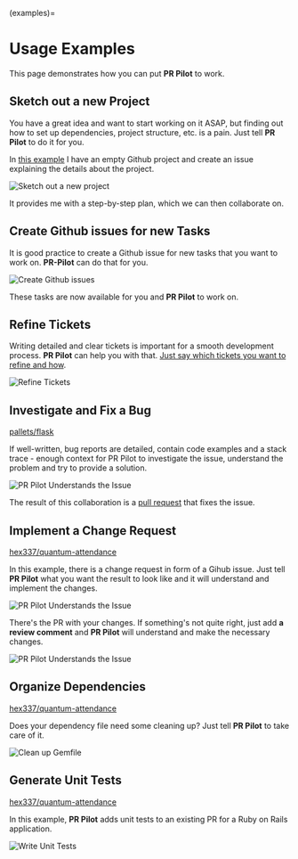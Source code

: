 (examples)=
# Usage Examples

This page demonstrates how you can put **PR Pilot** to work.

## Sketch out a new Project

You have a great idea and want to start working on it ASAP, but finding out how to set up
dependencies, project structure, etc. is a pain. Just tell **PR Pilot** to do it for you.

In [this example](https://github.com/mlamina/what-about-jobs/issues/1) I have an empty Github project
and create an issue explaining the details about the project. 

![Sketch out a new project](img/example_sketch_project.png)

It provides me with a step-by-step plan, which we can then collaborate on.


## Create Github issues for new Tasks
It is good practice to create a Github issue for new tasks that you want to work on.
**PR-Pilot** can do that for you.

![Create Github issues](img/example_create_issues.png)

These tasks are now available for you and **PR Pilot** to work on.

## Refine Tickets
Writing detailed and clear tickets is important for a smooth development process.
**PR Pilot** can help you with that. [Just say which tickets you want to refine and how](https://github.com/mlamina/what-about-jobs/issues/1#issuecomment-2002192680).

![Refine Tickets](img/example_refine_tickets.png)

## Investigate and Fix a Bug

[pallets/flask](https://github.com/PR-Pilot-AI/demo-flask/issues/2)

If well-written, bug reports are detailed, contain code examples and a stack trace - enough context for PR Pilot to investigate the issue,
understand the problem and try to provide a solution.

![PR Pilot Understands the Issue](img/example1.png)

The result of this collaboration is a [pull request](https://github.com/PR-Pilot-AI/demo-flask/pull/3) that fixes the issue.

## Implement a Change Request

[hex337/quantum-attendance](https://github.com/hex337/quantum-attendance/issues/10)

In this example, there is a change request in form of a Gihub issue.
Just tell **PR Pilot** what you want the result to look like and it will understand and implement the changes.

![PR Pilot Understands the Issue](img/example2.png)

There's the PR with your changes. If something's not quite right,
just add **a review comment** and **PR Pilot** will understand and make the necessary changes.


![PR Pilot Understands the Issue](img/example3.png)


## Organize Dependencies

[hex337/quantum-attendance](https://github.com/hex337/quantum-attendance/pull/79#issuecomment-1994839218)

Does your dependency file need some cleaning up? Just tell **PR Pilot** to take care of it.

![Clean up Gemfile](img/example_gemfile.png)

## Generate Unit Tests

[hex337/quantum-attendance](https://github.com/hex337/quantum-attendance/pull/78#issuecomment-1992749255)

In this example, **PR Pilot** adds unit tests to an existing PR for a Ruby on Rails application.

![Write Unit Tests](img/example_unit_tests.png)